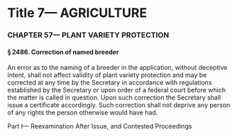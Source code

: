 
# Title 7— AGRICULTURE
### CHAPTER 57— PLANT VARIETY PROTECTION
#### § 2486. Correction of named breeder

An error as to the naming of a breeder in the application, without deceptive intent, shall not affect validity of plant variety protection and may be corrected at any time by the Secretary in accordance with regulations established by the Secretary or upon order of a federal court before which the matter is called in question. Upon such correction the Secretary shall issue a certificate accordingly. Such correction shall not deprive any person of any rights the person otherwise would have had.

Part I— Reexamination After Issue, and Contested Proceedings
